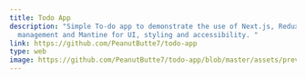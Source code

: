```yaml
---
title: Todo App
description: "Simple To-do app to demonstrate the use of Next.js, Redux for data
  management and Mantine for UI, styling and accessibility. "
link: https://github.com/PeanutButte7/todo-app
type: web
image: https://github.com/PeanutButte7/todo-app/blob/master/assets/preview.png?raw=true
---
```


